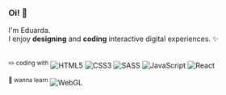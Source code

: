 ### Oi! 👋

I'm Eduarda.<br>
I enjoy **designing** and **coding** interactive digital experiences. ✨<br><br>

<sup>✏️ coding with</sup>
![HTML5](https://img.shields.io/badge/-HTML5-E34F26?style=flat-square&logo=html5&logoColor=white)
![CSS3](https://img.shields.io/badge/-CSS3-1572B6?style=flat-square&logo=css3)
![SASS](https://img.shields.io/badge/-SASS-pink?style=flat-square&logo=sass&logoColor=white)
![JavaScript](https://img.shields.io/badge/-JavaScript-yellow?style=flat-square&logo=javascript&logoColor=white)
![React](https://img.shields.io/badge/-React-5FD4F1?style=flat-square&logo=react&logoColor=white)

<sup>📖 wanna learn</sup>
![WebGL](https://img.shields.io/badge/-WebGL-92191F?style=flat-square&logo=webgl&logoColor=white)
